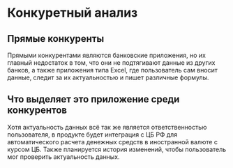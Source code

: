 # Конкуретный анализ

## Прямые конкуренты

Прямыми конкурентами являются банковские приложения, но их главный недостаток в том, 
что они не подтягивают данные из других банков, а также приложения типа Excel, 
где пользователь сам вносит данные, следит за их актуальностью и пишет различные формулы.

## Что выделяет это приложение среди конкурентов

Хотя актуальность данных всё так же является ответственностью пользователя, в продукте будет 
интеграция с ЦБ РФ для автоматического расчета денежных средств в иностранной валюте с курсом ЦБ. 
Также планируется история изменений, чтобы пользователь мог проверить актуальность данных.

